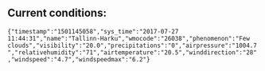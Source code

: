 ## Current conditions: 
 ``` {"timestamp":"1501145058","sys_time":"2017-07-27 11:44:31","name":"Tallinn-Harku","wmocode":"26038","phenomenon":"Few clouds","visibility":"20.0","precipitations":"0","airpressure":"1004.7","relativehumidity":"71","airtemperature":"20.5","winddirection":"28","windspeed":"4.7","windspeedmax":"6.2"} ```
